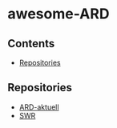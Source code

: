 # awesome-ARD

## Contents
- [Repositories](#Repositories)

## Repositories
- [ARD-aktuell](https://github.com/ard-aktuell/)
- [SWR](https://gitlab.com/openswr)

